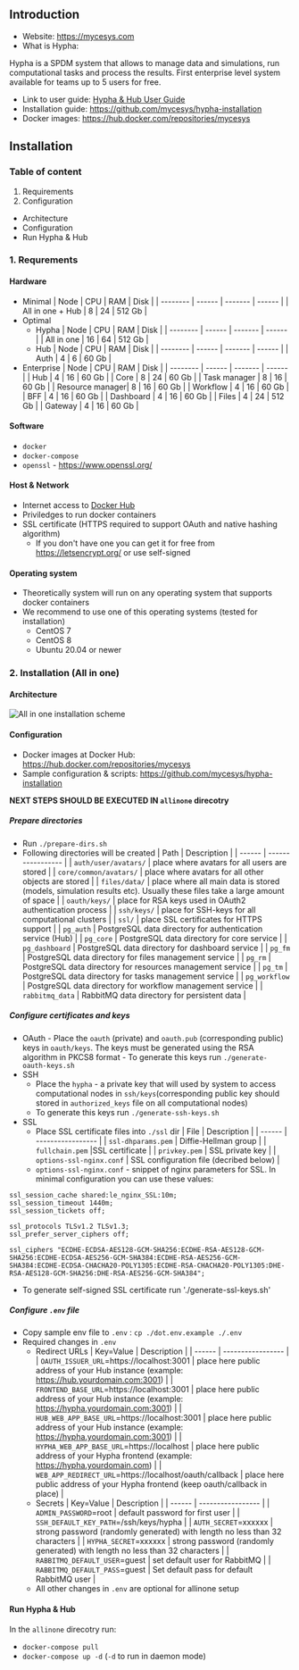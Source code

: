 ## Introduction

- Website: https://mycesys.com
- What is Hypha:

Hypha is a SPDM system that allows to manage data and simulations, run computational tasks and process the results. First enterprise level system available for teams up to 5 users for free. 

- Link to user guide: [Hypha & Hub User Guide](https://mycesys.com/hypha/2023.1/userguide.pdf)
- Installation guide: https://github.com/mycesys/hypha-installation
- Docker images: https://hub.docker.com/repositories/mycesys

## Installation

### Table of content

1. Requirements
2. Configuration
 - Architecture
 - Configuration
 - Run Hypha & Hub

### 1. Requrements

#### Hardware

- Minimal
| Node | CPU | RAM | Disk |
| -------- | ------ | ------- | ------ |
| All in one + Hub | 8 | 24 | 512 Gb |
- Optimal
  - Hypha
| Node | CPU | RAM | Disk |
| -------- | ------ | ------- | ------ |
| All in one | 16 | 64 | 512 Gb |
  - Hub
| Node | CPU | RAM | Disk |
| -------- | ------ | ------- | ------ |
| Auth | 4 | 6 | 60 Gb |
- Enterprise
| Node | CPU | RAM | Disk |
| -------- | ------ | ------- | ------ |
| Hub | 4 | 16 | 60 Gb |
| Core | 8 | 24 | 60 Gb |
| Task manager | 8 | 16 | 60 Gb |
| Resource manager| 8 | 16 | 60 Gb | 
| Workflow | 4 | 16 | 60 Gb |
| BFF | 4 | 16 | 60 Gb |
| Dashboard | 4 | 16 | 60 Gb |
| Files | 4 | 24 | 512 Gb |
| Gateway | 4 | 16 | 60 Gb |

#### Software

- `docker`
- `docker-compose`
- `openssl` - https://www.openssl.org/

#### Host & Network

- Internet access to [Docker Hub](https://hub.docker.com)
- Priviledges to run docker containers
- SSL certificate (HTTPS required to support OAuth and native hashing algorithm)
	- If you don't have one you can get it for free from https://letsencrypt.org/ or use self-signed

#### Operating system
- Theoretically system will run on any operating system that supports docker containers
- We recommend to use one of this operating systems (tested for installation)
  - CentOS 7
  - CentOS 8
  - Ubuntu 20.04 or newer

### 2. Installation (All in one)

####  Architecture

![All in one installation scheme](https://mycesys.com/hypha/2023.1/hypha-hub_allinone_scheme.png)

#### Configuration

- Docker images at Docker Hub: https://hub.docker.com/repositories/mycesys
- Sample configuration & scripts: https://github.com/mycesys/hypha-installation 

**NEXT STEPS SHOULD BE EXECUTED IN `allinone` direcotry**

##### Prepare directories

- Run `./prepare-dirs.sh`
- Following directories will be created
| Path | Description | 
| ------ | ----------------- |
| `auth/user/avatars/` | place where avatars for all users are stored |
| `core/common/avatars/` | place where avatars for all other objects are stored |
| `files/data/` | place where all main data is stored (models, simulation results etc). Usually these files take a large amount of space |
| `oauth/keys/` | place for RSA keys used in OAuth2 authentication process |
| `ssh/keys/` | place for SSH-keys for all computational clusters |
| `ssl/` | place SSL certificates for HTTPS support |
| `pg_auth` | PostgreSQL data directory for authentication service (Hub) |
| `pg_core` | PostgreSQL data directory for core service |
| `pg_dashboard` | PostgreSQL data directory for dashboard service | 
| `pg_fm` | PostgreSQL data directory for files management service | 
| `pg_rm` | PostgreSQL data directory for resources management service |
| `pg_tm` | PostgreSQL data directory for tasks management service | 
| `pg_workflow` | PostgreSQL data directory for workflow management service |
| `rabbitmq_data` | RabbitMQ data directory for persistent data |

##### Configure certificates and keys

- OAuth
		- Place the `oauth` (private) and `oauth.pub` (corresponding public) keys in `oauth/keys`. The keys must be generated using the RSA algorithm in PKCS8 format
		- To generate this keys run `./generate-oauth-keys.sh`
- SSH
	- Place the `hypha` - a private key that will used by system to access computational nodes  in `ssh/keys`(corresponding public key should stored in `authorized_keys` file on all computational nodes)
	- To generate this keys run `./generate-ssh-keys.sh`
- SSL
	- Place SSL certificate files into `./ssl` dir
	| File | Description | 
  | ------ | ----------------- |
  | `ssl-dhparams.pem` | Diffie-Hellman group |
  | `fullchain.pem` |SSL certificate |
  | `privkey.pem` | SSL private key |
  | `options-ssl-nginx.conf` | SSL configuration file (decribed below) |
	- `options-ssl-nginx.conf` - snippet of nginx parameters for SSL. In minimal configuration you can use these values:

```
ssl_session_cache shared:le_nginx_SSL:10m;
ssl_session_timeout 1440m;
ssl_session_tickets off;

ssl_protocols TLSv1.2 TLSv1.3;
ssl_prefer_server_ciphers off;

ssl_ciphers "ECDHE-ECDSA-AES128-GCM-SHA256:ECDHE-RSA-AES128-GCM-SHA256:ECDHE-ECDSA-AES256-GCM-SHA384:ECDHE-RSA-AES256-GCM-SHA384:ECDHE-ECDSA-CHACHA20-POLY1305:ECDHE-RSA-CHACHA20-POLY1305:DHE-RSA-AES128-GCM-SHA256:DHE-RSA-AES256-GCM-SHA384";
```

- To generate self-signed SSL certificate run './generate-ssl-keys.sh'

##### Configure `.env` file

- Copy sample env file to `.env` : `cp ./dot.env.example ./.env`
- Required changes in `.env`
  - Redirect URLs
  | Key=Value | Description | 
  | ------ | ----------------- |
  | `OAUTH_ISSUER_URL`=https://localhost:3001 | place here public address of your Hub instance (example: https://hub.yourdomain.com:3001) |
  | `FRONTEND_BASE_URL`=https://localhost:3001 | place here public address of your Hub instance (example: https://hypha.yourdomain.com:3001) |
  | `HUB_WEB_APP_BASE_URL`=https://localhost:3001 | place here public address of your Hub instance (example: https://hypha.yourdomain.com:3001) |
  | `HYPHA_WEB_APP_BASE_URL`=https://localhost | place here public address of your Hypha frontend (example: https://hypha.yourdomain.com) | 
  | `WEB_APP_REDIRECT_URL`=https://localhost/oauth/callback | place here public address of your Hypha frontend (keep oauth/callback in place) |
  - Secrets
  | Key=Value | Description | 
  | ------ | ----------------- |
  | `ADMIN_PASSWORD`=root  | default password for first user |
  | `SSH_DEFAULT_KEY_PATH`=/ssh/keys/hypha | 
  | `AUTH_SECRET`=xxxxxx  | strong password (randomly generated) with length no less than 32 characters | 
  | `HYPHA_SECRET`=xxxxxx | strong password (randomly generated) with length no less than 32 characters |
	| `RABBITMQ_DEFAULT_USER`=guest | set default user for RabbitMQ |
  | `RABBITMQ_DEFAULT_PASS`=guest | Set default pass for default RabbitMQ user |
  - All other changes in `.env` are optional for allinone setup

#### Run Hypha & Hub

In the `allinone` direcotry run:

- `docker-compose pull` 
- `docker-compose up -d` (`-d` to run in daemon mode)
